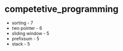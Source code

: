 # competetive_programming

- sorting - 7
- two pointer - 6
- sliding window - 5
- prefixsum - 5
- stack - 5
